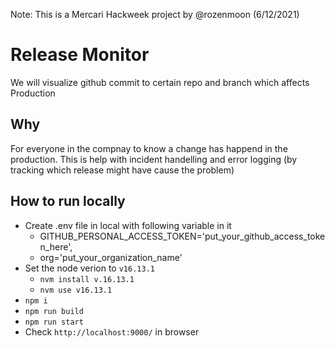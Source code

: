 Note: This is a Mercari Hackweek project by @rozenmoon (6/12/2021)

# Release Monitor

We will visualize github commit to certain repo and branch which affects Production

## Why 

For everyone in the compnay to know a change has happend in the production. This is help with incident handelling and error logging (by tracking which release might have cause the problem)

## How to run locally
- Create .env file in local with following variable in it
    - GITHUB_PERSONAL_ACCESS_TOKEN='put_your_github_access_token_here',
    - org='put_your_organization_name'
- Set the node verion to `v16.13.1` 
    - `nvm install v.16.13.1`
    - `nvm use v16.13.1`
- `npm i`
- `npm run build`
- `npm run start`
- Check `http://localhost:9000/` in browser
